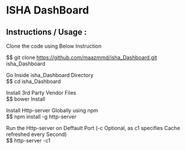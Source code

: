 # ISHA DashBoard


## Instructions / Usage :

Clone the code using Below Instruction

$$ git clone https://github.com/maazmmd/isha_Dashboard.git isha_Dashboard

Go Inside isha_Dashboard Directory  
$$ cd isha_Dashboard

Install 3rd Party Vendor Files  
$$ bower Install

Install Http-server Globally using npm  
$$ npm install -g http-server

Run the Http-server on Deffault Port (-c Optional, as c1 specifies Cache refreshed every Second)   
$$ http-server -c1
